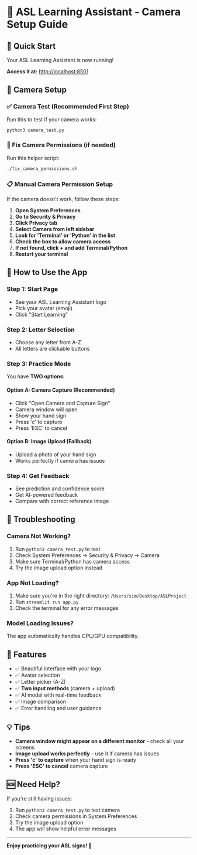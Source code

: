 # 🎥 ASL Learning Assistant - Camera Setup Guide

## 🚀 Quick Start

Your ASL Learning Assistant is now running! 

**Access it at:** [http://localhost:8501](http://localhost:8501)

## 📸 Camera Setup

### ✅ Camera Test (Recommended First Step)
Run this to test if your camera works:
```bash
python3 camera_test.py
```

### 🔧 Fix Camera Permissions (if needed)
Run this helper script:
```bash
./fix_camera_permissions.sh
```

### 📋 Manual Camera Permission Setup
If the camera doesn't work, follow these steps:

1. **Open System Preferences**
2. **Go to Security & Privacy**
3. **Click Privacy tab**
4. **Select Camera from left sidebar**
5. **Look for 'Terminal' or 'Python' in the list**
6. **Check the box to allow camera access**
7. **If not found, click + and add Terminal/Python**
8. **Restart your terminal**

## 🎯 How to Use the App

### Step 1: Start Page
- See your ASL Learning Assistant logo
- Pick your avatar (emoji)
- Click "Start Learning"

### Step 2: Letter Selection
- Choose any letter from A-Z
- All letters are clickable buttons

### Step 3: Practice Mode
You have **TWO options**:

#### Option A: Camera Capture (Recommended)
- Click "Open Camera and Capture Sign"
- Camera window will open
- Show your hand sign
- Press 'c' to capture
- Press 'ESC' to cancel

#### Option B: Image Upload (Fallback)
- Upload a photo of your hand sign
- Works perfectly if camera has issues

### Step 4: Get Feedback
- See prediction and confidence score
- Get AI-powered feedback
- Compare with correct reference image

## 🔧 Troubleshooting

### Camera Not Working?
1. Run `python3 camera_test.py` to test
2. Check System Preferences → Security & Privacy → Camera
3. Make sure Terminal/Python has camera access
4. Try the image upload option instead

### App Not Loading?
1. Make sure you're in the right directory: `/Users/sim/Desktop/ASLProject`
2. Run `streamlit run app.py`
3. Check the terminal for any error messages

### Model Loading Issues?
The app automatically handles CPU/GPU compatibility.

## 🎉 Features

- ✅ Beautiful interface with your logo
- ✅ Avatar selection
- ✅ Letter picker (A-Z)
- ✅ **Two input methods** (camera + upload)
- ✅ AI model with real-time feedback
- ✅ Image comparison
- ✅ Error handling and user guidance

## 💡 Tips

- **Camera window might appear on a different monitor** - check all your screens
- **Image upload works perfectly** - use it if camera has issues
- **Press 'c' to capture** when your hand sign is ready
- **Press 'ESC' to cancel** camera capture

## 🆘 Need Help?

If you're still having issues:
1. Run `python3 camera_test.py` to test camera
2. Check camera permissions in System Preferences
3. Try the image upload option
4. The app will show helpful error messages

---

**Enjoy practicing your ASL signs! 🤟** 